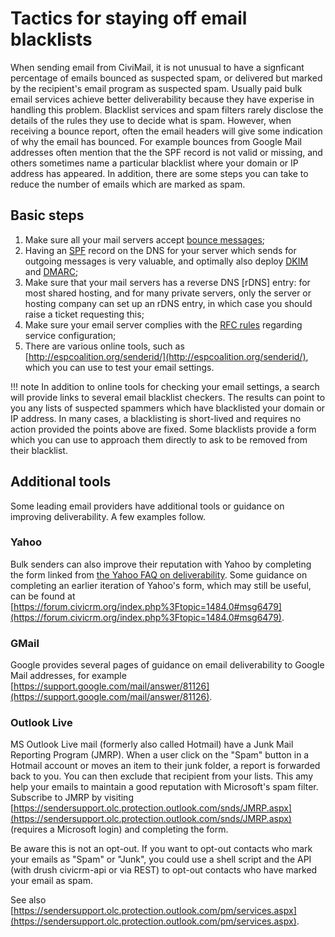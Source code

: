 # Tactics for staying off email blacklists

When sending email from CiviMail, it is not unusual to have a signficant percentage of emails bounced as suspected spam, or delivered but marked by the recipient's email program as suspected spam. Usually paid bulk email services achieve better deliverability because they have experise in handling this problem. Blacklist services and spam filters rarely disclose the details of the rules they use to decide what is spam. However, when receiving a bounce report, often the email headers will give some indication of why the email has bounced. For example bounces from Google Mail addresses often mention that the the SPF record is not valid or missing, and others sometimes name a particular blacklist where your domain or IP address has appeared. In addition, there are some steps you can take to reduce the number of emails which are marked as spam.

## Basic steps

1. Make sure all your mail servers accept [bounce messages](https://en.wikipedia.org/wiki/Bounce_message);
1. Having an [SPF](http://www.openspf.org/) record on the DNS for your server which sends for outgoing messages is very valuable, and optimally also deploy [DKIM](http://www.dkim.org/) and [DMARC](https://dmarc.org/);
1. Make sure that your mail servers has a reverse DNS [rDNS] entry: for most shared hosting, and for many private servers, only the server or hosting company can set up an rDNS entry, in which case you should raise a ticket requesting this;
1. Make sure your email server complies with the [RFC rules](https://en.wikipedia.org/wiki/Anti-spam_techniques#Strict_enforcement_of_RFC_standards) regarding service configuration;
1. There are various online tools, such as [http://espcoalition.org/senderid/](http://espcoalition.org/senderid/), which you can use to test your email settings.

!!! note
    In addition to online tools for checking your email settings, a search will provide links to several 
    email blacklist checkers. The results can point to you any lists of suspected spammers
    which have blacklisted your domain or IP address. In many cases, a blacklisting is short-lived and requires no 
    action provided the points above are fixed. Some blacklists provide a form which you can use to approach them directly 
    to ask to be removed from their blacklist.

## Additional tools

Some leading email providers have additional tools or guidance on improving deliverability. A few examples follow.

### Yahoo

Bulk senders can also improve their reputation with Yahoo by completing the form linked from  [the Yahoo FAQ on deliverability](https://help.yahoo.com/kb/postmaster/yahoo-mail-deliverability-faqs-sln24439.html). Some guidance on completing an earlier iteration of Yahoo's form, which may still be useful, can be found at [https://forum.civicrm.org/index.php%3Ftopic=1484.0#msg6479](https://forum.civicrm.org/index.php%3Ftopic=1484.0#msg6479).

### GMail

Google provides several pages of guidance on email deliverability to Google Mail addresses, for example [https://support.google.com/mail/answer/81126](https://support.google.com/mail/answer/81126).

### Outlook Live

MS Outlook Live mail (formerly also called Hotmail) have a Junk Mail Reporting Program (JMRP). When a user click on the "Spam" button in a Hotmail account or moves an item to their junk folder, a report is forwarded back to you. You can then exclude that recipient from your lists. This amy help your emails to maintain a good reputation with Microsoft's spam filter. Subscribe to JMRP by visiting [https://sendersupport.olc.protection.outlook.com/snds/JMRP.aspx](https://sendersupport.olc.protection.outlook.com/snds/JMRP.aspx) (requires a Microsoft login) and completing the form.

Be aware this is not an opt-out. If you want to opt-out contacts who mark your emails as "Spam" or "Junk", you could use a shell script and the API (with drush civicrm-api or via REST) to opt-out contacts who have marked your email as spam.

See also [https://sendersupport.olc.protection.outlook.com/pm/services.aspx](https://sendersupport.olc.protection.outlook.com/pm/services.aspx).

